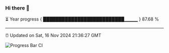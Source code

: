 ### Hi there 👋

⏳ Year progress { ██████████████████████████▁▁▁▁ } 87.68 %

---

⏰ Updated on Sat, 16 Nov 2024 21:36:27 GMT

![Progress Bar CI](https://github.com/IshwaranRudhara/GIT-ACTION/workflows/Progress%20Bar%20CI/badge.svg)
